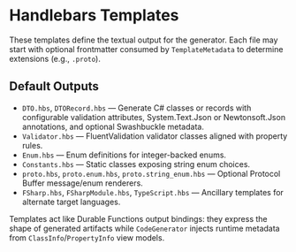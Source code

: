 # Handlebars Templates

These templates define the textual output for the generator. Each file may start with optional frontmatter consumed by `TemplateMetadata` to determine extensions (e.g., `.proto`).

## Default Outputs
- `DTO.hbs`, `DTORecord.hbs` — Generate C# classes or records with configurable validation attributes, System.Text.Json or Newtonsoft.Json annotations, and optional Swashbuckle metadata.
- `Validator.hbs` — FluentValidation validator classes aligned with property rules.
- `Enum.hbs` — Enum definitions for integer-backed enums.
- `Constants.hbs` — Static classes exposing string enum choices.
- `proto.hbs`, `proto.enum.hbs`, `proto.string_enum.hbs` — Optional Protocol Buffer message/enum renderers.
- `FSharp.hbs`, `FSharpModule.hbs`, `TypeScript.hbs` — Ancillary templates for alternate target languages.

Templates act like Durable Functions output bindings: they express the shape of generated artifacts while `CodeGenerator` injects runtime metadata from `ClassInfo`/`PropertyInfo` view models.
